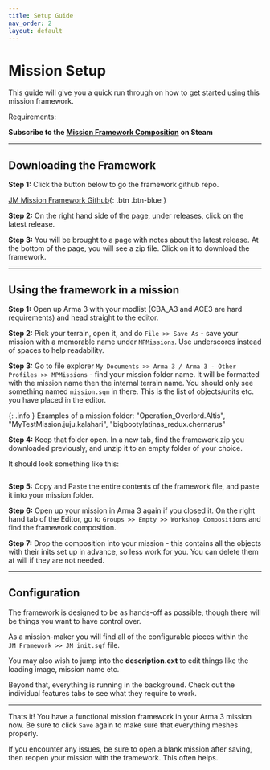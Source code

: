 ```yaml
---
title: Setup Guide
nav_order: 2
layout: default
---
```


# Mission Setup

This guide will give you a quick run through on how to get started using this mission framework.

Requirements:

<strong>Subscribe to the [Mission Framework Composition](https://steamcommunity.com/sharedfiles/filedetails/?id=3479938992) on Steam</strong>

---

## Downloading the Framework

<strong>Step 1:</strong> Click the button below to go the framework github repo.

[JM Mission Framework Github](https://github.com/Jamio/JM_MissionFramework){: .btn .btn-blue }

<strong>Step 2:</strong> On the right hand side of the page, under releases, click on the latest release.

<strong>Step 3:</strong> You will be brought to a page with notes about the latest release. At the bottom of the page, you will see a zip file. Click on it to download the framework.


---

## Using the framework in a mission


<strong>Step 1:</strong> Open up Arma 3 with your modlist (CBA_A3 and ACE3 are hard requirements) and head straight to the editor.

<strong>Step 2:</strong> Pick your terrain, open it, and do `File >> Save As` - save your mission with a memorable name under `MPMissions`. Use underscores instead of spaces to help readability.

<strong>Step 3:</strong> Go to file explorer `My Documents >> Arma 3 / Arma 3 - Other Profiles >> MPMissions` - find your mission folder name. It will be formatted with the mission name then the internal terrain name. You should only see something named `mission.sqm` in there. This is the list of objects/units etc. you have placed in the editor.

{: .info }
Examples of a mission folder: "Operation_Overlord.Altis", "MyTestMission.juju.kalahari", "bigbootylatinas_redux.chernarus"

<strong>Step 4:</strong> Keep that folder open. In a new tab, find the framework.zip you downloaded previously, and unzip it to an empty folder of your choice.

It should look something like this:

<img goes here>

<strong>Step 5:</strong> Copy and Paste the entire contents of the framework file, and paste it into your mission folder.

<strong>Step 6:</strong> Open up your mission in Arma 3 again if you closed it. On the right hand tab of the Editor, go to `Groups >> Empty >> Workshop Compositions` and find the framework composition.

<strong>Step 7:</strong> Drop the composition into your mission - this contains all the objects with their inits set up in advance, so less work for you. You can delete them at will if they are not needed.

---

## Configuration

The framework is designed to be as hands-off as possible, though there will be things you want to have control over.

As a mission-maker you will find all of the configurable pieces within the `JM_Framework >> JM_init.sqf` file.

You may also wish to jump into the <strong>description.ext</strong> to edit things like the loading image, mission name etc.

Beyond that, everything is running in the background. Check out the individual features tabs to see what they require to work.

---

Thats it! You have a functional mission framework in your Arma 3 mission now. Be sure to click `Save` again to make sure that everything meshes properly.

If you encounter any issues, be sure to open a blank mission after saving, then reopen your mission with the framework. This often helps.


